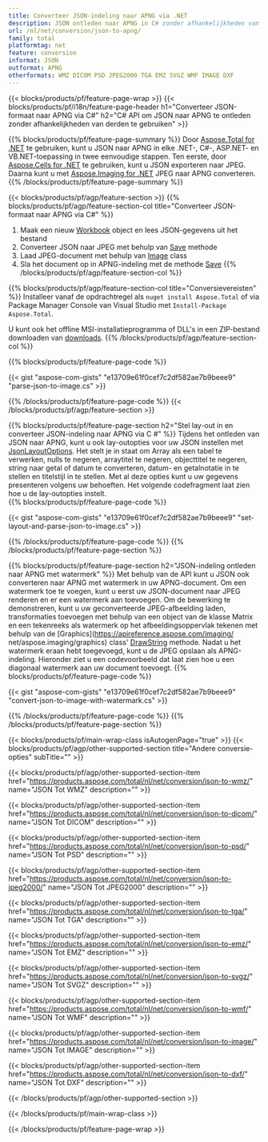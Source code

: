 ```yaml
---
title: Converteer JSON-indeling naar APNG via .NET
description: JSON ontleden naar APNG in C# zonder afhankelijkheden van derden te gebruiken
url: /nl/net/conversion/json-to-apng/
family: total
platformtag: net
feature: conversion
informat: JSON
outformat: APNG
otherformats: WMZ DICOM PSD JPEG2000 TGA EMZ SVGZ WMF IMAGE DXF
---
```

{{< blocks/products/pf/feature-page-wrap >}}
{{< blocks/products/pf/i18n/feature-page-header h1="Converteer JSON-formaat naar APNG via C#" h2="C# API om JSON naar APNG te ontleden zonder afhankelijkheden van derden te gebruiken" >}}

{{% blocks/products/pf/feature-page-summary %}}
Door [Aspose.Total for .NET](https://products.aspose.com/total/net/) te gebruiken, kunt u JSON naar APNG in elke .NET-, C#-, ASP.NET- en VB.NET-toepassing in twee eenvoudige stappen. Ten eerste, door [Aspose.Cells for .NET](https://products.aspose.com/cells/net/) te gebruiken, kunt u JSON exporteren naar JPEG. Daarna kunt u met [Aspose.Imaging for .NET](https://products.aspose.com/imaging/net/) JPEG naar APNG converteren.
{{% /blocks/products/pf/feature-page-summary  %}}

{{< blocks/products/pf/agp/feature-section >}}
{{% blocks/products/pf/agp/feature-section-col title="Converteer JSON-formaat naar APNG via C#" %}}
1. Maak een nieuw [Workbook](https://apireference.aspose.com/cells/net/aspose.cells/workbook) object en lees JSON-gegevens uit het bestand
2. Converteer JSON naar JPEG met behulp van [Save](https://apireference.aspose.com/cells/net/aspose.cells.workbook/save/methods/4) methode
3. Laad JPEG-document met behulp van [Image](https://apireference.aspose.com/imaging/net/aspose.imaging/image) class
4. Sla het document op in APNG-indeling met de methode [Save](https://apireference.aspose.com/imaging/net/aspose.imaging.image/save/methods/4)
{{% /blocks/products/pf/agp/feature-section-col %}}

{{% blocks/products/pf/agp/feature-section-col title="Conversievereisten" %}}
Installeer vanaf de opdrachtregel als ```nuget install Aspose.Total``` of via Package Manager Console van Visual Studio met ```Install-Package Aspose.Total```.

U kunt ook het offline MSI-installatieprogramma of DLL's in een ZIP-bestand downloaden van [downloads](https://downloads.aspose.com/total/net).
{{% /blocks/products/pf/agp/feature-section-col %}}

{{% blocks/products/pf/feature-page-code %}}

{{< gist "aspose-com-gists" "e13709e61f0cef7c2df582ae7b9beee9" "parse-json-to-image.cs" >}}

{{% /blocks/products/pf/feature-page-code %}}
{{< /blocks/products/pf/agp/feature-section >}}

{{% blocks/products/pf/feature-page-section  h2="Stel lay-out in en converteer JSON-indeling naar APNG via C #" %}}
Tijdens het ontleden van JSON naar APNG, kunt u ook lay-outopties voor uw JSON instellen met [JsonLayoutOptions](https://apireference.aspose.com/cells/net/aspose.cells.utility/jsonlayoutoptions). Het stelt je in staat om Array als een tabel te verwerken, nulls te negeren, arraytitel te negeren, objecttitel te negeren, string naar getal of datum te converteren, datum- en getalnotatie in te stellen en titelstijl in te stellen. Met al deze opties kunt u uw gegevens presenteren volgens uw behoeften. Het volgende codefragment laat zien hoe u de lay-outopties instelt.  
{{% blocks/products/pf/feature-page-code %}}

{{< gist "aspose-com-gists" "e13709e61f0cef7c2df582ae7b9beee9" "set-layout-and-parse-json-to-image.cs" >}}
{{% /blocks/products/pf/feature-page-code  %}}
{{% /blocks/products/pf/feature-page-section %}}

{{% blocks/products/pf/feature-page-section  h2="JSON-indeling ontleden naar APNG met watermerk" %}}
Met behulp van de API kunt u JSON ook converteren naar APNG met watermerk in uw APNG-document. Om een watermerk toe te voegen, kunt u eerst uw JSON-document naar JPEG renderen en er een watermerk aan toevoegen. Om de bewerking te demonstreren, kunt u uw geconverteerde JPEG-afbeelding laden, transformaties toevoegen met behulp van een object van de klasse Matrix en een tekenreeks als watermerk op het afbeeldingsoppervlak tekenen met behulp van de [Graphics](https://apireference.aspose.com/imaging/ net/aspose.imaging/graphics) class' [DrawString](https://apireference.aspose.com/imaging/net/aspose.imaging/graphics/methods/drawstring) methode. Nadat u het watermerk eraan hebt toegevoegd, kunt u de JPEG opslaan als APNG-indeling. Hieronder ziet u een codevoorbeeld dat laat zien hoe u een diagonaal watermerk aan uw document toevoegt. 
{{% blocks/products/pf/feature-page-code %}}

{{< gist "aspose-com-gists" "e13709e61f0cef7c2df582ae7b9beee9" "convert-json-to-image-with-watermark.cs" >}}
{{% /blocks/products/pf/feature-page-code  %}}
{{% /blocks/products/pf/feature-page-section %}}

{{< blocks/products/pf/main-wrap-class isAutogenPage="true" >}}
{{< blocks/products/pf/agp/other-supported-section title="Andere conversie-opties" subTitle="" >}}

{{< blocks/products/pf/agp/other-supported-section-item href="https://products.aspose.com/total/nl/net/conversion/json-to-wmz/" name="JSON Tot WMZ" description="" >}}

{{< blocks/products/pf/agp/other-supported-section-item href="https://products.aspose.com/total/nl/net/conversion/json-to-dicom/" name="JSON Tot DICOM" description="" >}}

{{< blocks/products/pf/agp/other-supported-section-item href="https://products.aspose.com/total/nl/net/conversion/json-to-psd/" name="JSON Tot PSD" description="" >}}

{{< blocks/products/pf/agp/other-supported-section-item href="https://products.aspose.com/total/nl/net/conversion/json-to-jpeg2000/" name="JSON Tot JPEG2000" description="" >}}

{{< blocks/products/pf/agp/other-supported-section-item href="https://products.aspose.com/total/nl/net/conversion/json-to-tga/" name="JSON Tot TGA" description="" >}}

{{< blocks/products/pf/agp/other-supported-section-item href="https://products.aspose.com/total/nl/net/conversion/json-to-emz/" name="JSON Tot EMZ" description="" >}}

{{< blocks/products/pf/agp/other-supported-section-item href="https://products.aspose.com/total/nl/net/conversion/json-to-svgz/" name="JSON Tot SVGZ" description="" >}}

{{< blocks/products/pf/agp/other-supported-section-item href="https://products.aspose.com/total/nl/net/conversion/json-to-wmf/" name="JSON Tot WMF" description="" >}}

{{< blocks/products/pf/agp/other-supported-section-item href="https://products.aspose.com/total/nl/net/conversion/json-to-image/" name="JSON Tot IMAGE" description="" >}}

{{< blocks/products/pf/agp/other-supported-section-item href="https://products.aspose.com/total/nl/net/conversion/json-to-dxf/" name="JSON Tot DXF" description="" >}}



{{< /blocks/products/pf/agp/other-supported-section >}}

{{< /blocks/products/pf/main-wrap-class >}}

{{< /blocks/products/pf/feature-page-wrap >}}